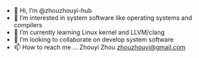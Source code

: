 - 👋 Hi, I’m @zhouzhouyi-hub
- 👀 I’m interested in system software like operating systems and compilers
- 🌱 I’m currently learning Linux kernel and LLVM/clang
- 💞️ I’m looking to collaborate on develop system software
- 📫 How to reach me ... Zhouyi Zhou zhouzhouyi@gmail.com

<!---
zhouzhouyi-hub/zhouzhouyi-hub is a ✨ special ✨ repository because its `README.md` (this file) appears on your GitHub profile.
You can click the Preview link to take a look at your changes.
--->
